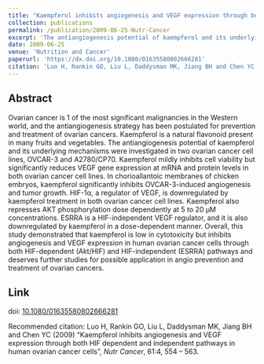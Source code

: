```yaml
---
title: "Kaempferol inhibits angiogenesis and VEGF expression through both HIF dependent and independent pathways in human ovarian cancer cells"
collection: publications
permalink: /publication/2009-06-25-Nutr-Cancer
excerpt: 'The antiangiogenesis potential of kaempferol and its underlying mechanisms were investigated in two ovarian cancer cell lines, OVCAR-3 and A2780/CP70.'
date: 2009-06-25
venue: 'Nutrition and Cancer'
paperurl: 'https://dx.doi.org/10.1080/01635580802666281'
citation: 'Luo H, Rankin GO, Liu L, Daddysman MK, Jiang BH and Chen YC (2009) &quot;Kaempferol inhibits angiogenesis and VEGF expression through both HIF dependent and independent pathways in human ovarian cancer cells&quot;, <i>Nutr Cancer</i>, 61:4, 554 – 563.'
---
```


## Abstract
Ovarian cancer is 1 of the most significant malignancies in the Western world, and the antiangiogenesis strategy has been postulated for prevention and treatment of ovarian cancers. Kaempferol is a natural flavonoid present in many fruits and vegetables. The antiangiogenesis potential of kaempferol and its underlying mechanisms were investigated in two ovarian cancer cell lines, OVCAR-3 and A2780/CP70. Kaempferol mildly inhibits cell viability but significantly reduces VEGF gene expression at mRNA and protein levels in both ovarian cancer cell lines. In chorioallantoic membranes of chicken embryos, kaempferol significantly inhibits OVCAR-3-induced angiogenesis and tumor growth. HIF-1α, a regulator of VEGF, is downregulated by kaempferol treatment in both ovarian cancer cell lines. Kaempferol also represses AKT phosphorylation dose dependently at 5 to 20 μM concentrations. ESRRA is a HIF-independent VEGF regulator, and it is also downregulated by kaempferol in a dose-dependent manner. Overall, this study demonstrated that kaempferol is low in cytotoxicity but inhibits angiogenesis and VEGF expression in human ovarian cancer cells through both HIF-dependent (Akt/HIF) and HIF-independent (ESRRA) pathways and deserves further studies for possible application in angio prevention and treatment of ovarian cancers.

## Link
doi: [10.1080/01635580802666281](https://dx.doi.org/10.1080/01635580802666281)

Recommended citation: Luo H, Rankin GO, Liu L, Daddysman MK, Jiang BH and Chen YC (2009) “Kaempferol inhibits angiogenesis and VEGF expression through both HIF dependent and independent pathways in human ovarian cancer cells”, <i>Nutr Cancer</i>, 61:4, 554 – 563.